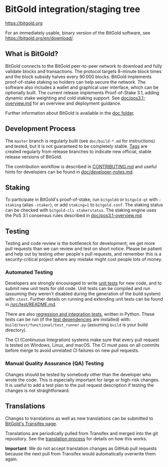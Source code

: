 BitGold integration/staging tree
=====================================

https://bitgold.org

For an immediately usable, binary version of the BitGold software, see
https://bitgold.org/en/download/.

What is BitGold?
---------------------

BitGold connects to the BitGold peer-to-peer network to download and fully
validate blocks and transactions. The protocol targets 8-minute block times and
the block subsidy halves every 90 000 blocks. BitGold implements proof-of-stake staking so holders can help secure the
network. The software also includes a wallet and graphical user interface,
which can be optionally built. The current release implements
Proof-of-Stake 3.1, adding dynamic stake weighting and cold staking support.
See [doc/pos3.1-overview.md](doc/pos3.1-overview.md) for an overview and
deployment guidance.

Further information about BitGold is available in the [doc folder](/doc).

Development Process
-------------------

The `master` branch is regularly built (see `doc/build-*.md` for instructions) and tested, but it is not guaranteed to be
completely stable. [Tags](https://github.com/bitgold/bitgold/tags) are created
regularly from release branches to indicate new official, stable release versions of BitGold.

The contribution workflow is described in [CONTRIBUTING.md](CONTRIBUTING.md)
and useful hints for developers can be found in [doc/developer-notes.md](doc/developer-notes.md).

Staking
-------

To participate in BitGold's proof-of-stake, run `bitgoldd` or `bitgold-qt` with
`-staking` (alias `-staker`), or add `staking=1` to `bitgold.conf`. The staking
status can be checked with `bitgold-cli stakerstatus`. The staking engine uses the
PoS 3.1 consensus rules described in
[doc/pos3.1-overview.md](doc/pos3.1-overview.md).

Testing
-------

Testing and code review is the bottleneck for development; we get more pull
requests than we can review and test on short notice. Please be patient and help out by testing
other people's pull requests, and remember this is a security-critical project where any mistake might cost people
lots of money.

### Automated Testing

Developers are strongly encouraged to write [unit tests](src/test/README.md) for new code, and to
submit new unit tests for old code. Unit tests can be compiled and run
(assuming they weren't disabled during the generation of the build system) with: `ctest`. Further details on running
and extending unit tests can be found in [/src/test/README.md](/src/test/README.md).

There are also [regression and integration tests](/test), written
in Python.
These tests can be run (if the [test dependencies](/test) are installed) with: `build/test/functional/test_runner.py`
(assuming `build` is your build directory).

The CI (Continuous Integration) systems make sure that every pull request is tested on Windows, Linux, and macOS.
The CI must pass on all commits before merge to avoid unrelated CI failures on new pull requests.

### Manual Quality Assurance (QA) Testing

Changes should be tested by somebody other than the developer who wrote the
code. This is especially important for large or high-risk changes. It is useful
to add a test plan to the pull request description if testing the changes is
not straightforward.

Translations
------------

Changes to translations as well as new translations can be submitted to
[BitGold's Transifex page](https://explore.transifex.com/bitgold/bitgold/).

Translations are periodically pulled from Transifex and merged into the git repository. See the
[translation process](doc/translation_process.md) for details on how this works.

**Important**: We do not accept translation changes as GitHub pull requests because the next
pull from Transifex would automatically overwrite them again.
